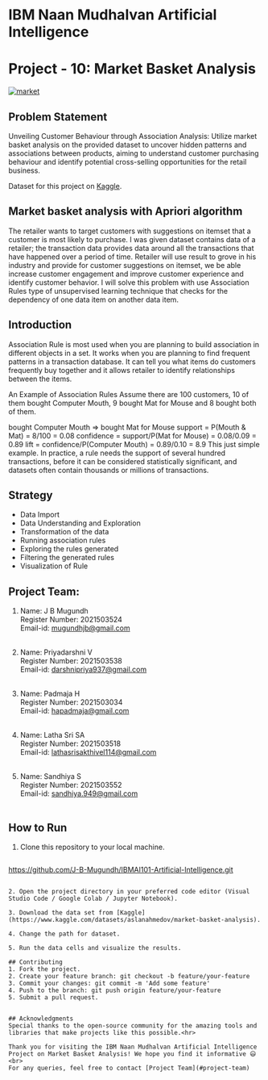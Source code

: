 # IBM Naan Mudhalvan Artificial Intelligence<br>
# Project - 10: Market Basket Analysis 

<a href="https://ibb.co/M9QS7tY"><img src="https://i.ibb.co/XVMLtKh/market.jpg" alt="market" border="0"></a>

## Problem Statement

Unveiling Customer Behaviour through Association Analysis: Utilize market basket analysis on the provided dataset to uncover hidden patterns and associations between products, aiming to understand customer purchasing behaviour and identify potential cross-selling opportunities for the retail business.<br>

Dataset for this project on [Kaggle](https://www.kaggle.com/datasets/aslanahmedov/market-basket-analysis).

## Market basket analysis with Apriori algorithm

The retailer wants to target customers with suggestions on itemset that a customer is most likely to purchase. I was given dataset contains data of a retailer; the transaction data provides data around all the transactions that have happened over a period of time. Retailer will use result to grove in his industry and provide for customer suggestions on itemset, we be able increase customer engagement and improve customer experience and identify customer behavior. I will solve this problem with use Association Rules type of unsupervised learning technique that checks for the dependency of one data item on another data item.

## Introduction
Association Rule is most used when you are planning to build association in different objects in a set. It works when you are planning to find frequent patterns in a transaction database. It can tell you what items do customers frequently buy together and it allows retailer to identify relationships between the items.

An Example of Association Rules
Assume there are 100 customers, 10 of them bought Computer Mouth, 9 bought Mat for Mouse and 8 bought both of them.

bought Computer Mouth => bought Mat for Mouse
support = P(Mouth & Mat) = 8/100 = 0.08
confidence = support/P(Mat for Mouse) = 0.08/0.09 = 0.89
lift = confidence/P(Computer Mouth) = 0.89/0.10 = 8.9
This just simple example. In practice, a rule needs the support of several hundred transactions, before it can be considered statistically significant, and datasets often contain thousands or millions of transactions.

## Strategy
- Data Import
- Data Understanding and Exploration
- Transformation of the data 
- Running association rules
- Exploring the rules generated
- Filtering the generated rules
- Visualization of Rule

## Project Team:
1) Name: J B Mugundh<br>
   Register Number: 2021503524<br>
   Email-id: mugundhjb@gmail.com<br><br>

2) Name: Priyadarshni V<br>
   Register Number: 2021503538<br>
   Email-id: darshnipriya937@gmail.com<br><br>

3) Name: Padmaja H<br>
   Register Number: 2021503034<br>
   Email-id: hapadmaja@gmail.com<br><br> 

4) Name: Latha Sri SA<br>
   Register Number: 2021503518<br>
   Email-id: lathasrisakthivel114@gmail.com<br><br>

5) Name: Sandhiya S<br>
   Register Number: 2021503552<br>
   Email-id: sandhiya.949@gmail.com<br><br>

## How to Run

1. Clone this repository to your local machine.

   ```bash
  https://github.com/J-B-Mugundh/IBMAI101-Artificial-Intelligence.git
   ```

2. Open the project directory in your preferred code editor (Visual Studio Code / Google Colab / Jupyter Notebook).

3. Download the data set from [Kaggle](https://www.kaggle.com/datasets/aslanahmedov/market-basket-analysis).

4. Change the path for dataset.

5. Run the data cells and visualize the results.

## Contributing
1. Fork the project.
2. Create your feature branch: git checkout -b feature/your-feature
3. Commit your changes: git commit -m 'Add some feature'
4. Push to the branch: git push origin feature/your-feature
5. Submit a pull request.


## Acknowledgments
Special thanks to the open-source community for the amazing tools and libraries that make projects like this possible.<hr>

Thank you for visiting the IBM Naan Mudhalvan Artificial Intelligence Project on Market Basket Analysis! We hope you find it informative 😃<br> 
For any queries, feel free to contact [Project Team](#project-team)

